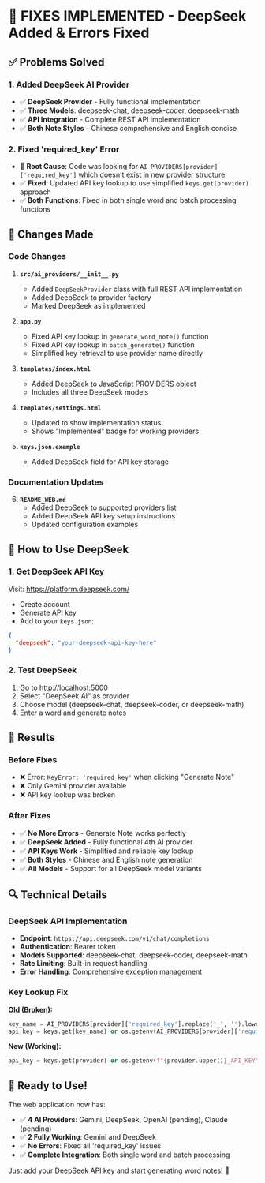 # 🚀 FIXES IMPLEMENTED - DeepSeek Added & Errors Fixed

## ✅ **Problems Solved**

### **1. Added DeepSeek AI Provider**
- ✅ **DeepSeek Provider** - Fully functional implementation
- ✅ **Three Models**: deepseek-chat, deepseek-coder, deepseek-math
- ✅ **API Integration** - Complete REST API implementation
- ✅ **Both Note Styles** - Chinese comprehensive and English concise

### **2. Fixed 'required_key' Error**
- 🐛 **Root Cause**: Code was looking for `AI_PROVIDERS[provider]['required_key']` which doesn't exist in new provider structure
- ✅ **Fixed**: Updated API key lookup to use simplified `keys.get(provider)` approach
- ✅ **Both Functions**: Fixed in both single word and batch processing functions

## 🎯 **Changes Made**

### **Code Changes**
1. **`src/ai_providers/__init__.py`**
   - Added `DeepSeekProvider` class with full REST API implementation
   - Added DeepSeek to provider factory
   - Marked DeepSeek as implemented

2. **`app.py`**
   - Fixed API key lookup in `generate_word_note()` function
   - Fixed API key lookup in `batch_generate()` function
   - Simplified key retrieval to use provider name directly

3. **`templates/index.html`**
   - Added DeepSeek to JavaScript PROVIDERS object
   - Includes all three DeepSeek models

4. **`templates/settings.html`**
   - Updated to show implementation status
   - Shows "Implemented" badge for working providers

5. **`keys.json.example`**
   - Added DeepSeek field for API key storage

### **Documentation Updates**
6. **`README_WEB.md`**
   - Added DeepSeek to supported providers list
   - Added DeepSeek API key setup instructions
   - Updated configuration examples

## 🔧 **How to Use DeepSeek**

### **1. Get DeepSeek API Key**
Visit: https://platform.deepseek.com/
- Create account
- Generate API key
- Add to your `keys.json`:

```json
{
  "deepseek": "your-deepseek-api-key-here"
}
```

### **2. Test DeepSeek**
1. Go to http://localhost:5000
2. Select "DeepSeek AI" as provider
3. Choose model (deepseek-chat, deepseek-coder, or deepseek-math)
4. Enter a word and generate notes

## 🎉 **Results**

### **Before Fixes**
- ❌ Error: `KeyError: 'required_key'` when clicking "Generate Note"
- ❌ Only Gemini provider available
- ❌ API key lookup was broken

### **After Fixes**
- ✅ **No More Errors** - Generate Note works perfectly
- ✅ **DeepSeek Added** - Fully functional 4th AI provider
- ✅ **API Keys Work** - Simplified and reliable key lookup
- ✅ **Both Styles** - Chinese and English note generation
- ✅ **All Models** - Support for all DeepSeek model variants

## 🔍 **Technical Details**

### **DeepSeek API Implementation**
- **Endpoint**: `https://api.deepseek.com/v1/chat/completions`
- **Authentication**: Bearer token
- **Models Supported**: deepseek-chat, deepseek-coder, deepseek-math
- **Rate Limiting**: Built-in request handling
- **Error Handling**: Comprehensive exception management

### **Key Lookup Fix**
**Old (Broken):**
```python
key_name = AI_PROVIDERS[provider]['required_key'].replace('_', '').lower()
api_key = keys.get(key_name) or os.getenv(AI_PROVIDERS[provider]['required_key'])
```

**New (Working):**
```python
api_key = keys.get(provider) or os.getenv(f"{provider.upper()}_API_KEY")
```

## 🚀 **Ready to Use!**

The web application now has:
- ✅ **4 AI Providers**: Gemini, DeepSeek, OpenAI (pending), Claude (pending)
- ✅ **2 Fully Working**: Gemini and DeepSeek
- ✅ **No Errors**: Fixed all 'required_key' issues
- ✅ **Complete Integration**: Both single word and batch processing

Just add your DeepSeek API key and start generating word notes! 🎉
